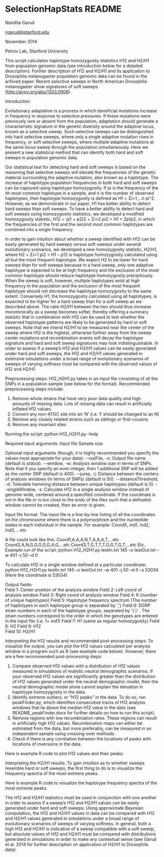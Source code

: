 SelectionHapStats README
=================

Nandita Garud

ngarud@stanford.edu

November 2014

Petrov Lab, Stanford University

This script calculates haplotype homozygosity statistics H12 and H2/H1 from population genomic data (see Introduction below for a detailed description). Further description of H12 and H2/H1 and its application to Drosophila melanogaster population genomic data can be found in the arXived paper: Recent selective sweeps in North American Drosophila melanogaster show signatures of soft sweeps (http://arxiv.org/abs/1303.0906). 

Introduction:

Evolutionary adaptation is a process in which beneficial mutations increase in frequency in response to selective pressures. If these mutations were previously rare or absent from the population, adaptation should generate a characteristic signature in the genetic diversity around the adaptive locus, known as a selective sweep. Such selective sweeps can be distinguished into hard selective sweeps, where only a single adaptive mutation rises in frequency, or soft selective sweeps, where multiple adaptive mutations at the same locus sweep through the population simultaneously. Here we present a new statistical method that can identify both hard and soft sweeps in population genomic data. 

Our statistical test for detecting hard and soft sweeps is based on the reasoning that selective sweeps will elevate the frequencies of the genetic material surrounding the adaptive mutation, also known as a haplotype. The increase of haplotype population frequencies in both hard and soft sweeps can be captured using haplotype homozygosity. If pi is the frequency of the ith most common haplotype in a sample, and n is the number of observed haplotypes, then haplotype homozygosity is defined as H1 = Σi=1,…n pi^2. However, as we demonstrate in our paper, H1 has better ability to detect hard sweeps than soft sweeps. To have a better ability to detect hard and soft sweeps using homozygosity statistics, we developed a modified homozygosity statistic, H12 = (p1 + p2)2 + Σi>2 pi2 = H1 + 2p1p2, in which the frequencies of the first and the second most common haplotypes are combined into a single frequency.

In order to gain intuition about whether a sweep identified with H12 can be easily generated by hard sweeps versus soft sweeps under several evolutionary scenarios, we developed a new homozygosity statistic, H2/H1, where H2 = Σi>1 pi2 = H1 – p12 is haplotype homozygosity calculated using all but the most frequent haplotype. We expect H2 to be lower for hard sweeps than for soft sweeps because in a hard sweep, only one adaptive haplotype is expected to be at high frequency and the exclusion of the most common haplotype should reduce haplotype homozygosity precipitously. When the sweep is soft, however, multiple haplotypes exist at high frequency in the population and the exclusion of the most frequent haplotype should not decrease the haplotype homozygosity to the same extent. Conversely H1, the homozygosity calculated using all haplotypes, is expected to be higher for a hard sweep than for a soft sweep as we described above. The ratio H2/H1 between the two should thus increase monotonically as a sweep becomes softer, thereby offering a summary statistic that in combination with H12 can be used to test whether the observed haplotype patterns are likely to be generated by hard or soft sweeps. Note that we intend H2/H1 to be measured near the center of the sweep where H12 is the highest, otherwise further away from the sweep center mutations and recombination events will decay the haplotype signature and hard and soft sweep signatures may look indistinguishable. In order to assess if a sweep’s H12 and H2/H1 values can be easily generated under hard and soft sweeps, the H12 and H2/H1 values generated in extensive simulations under a broad range of evolutionary scenarios of sweeps of varying softness must be compared with the observed values of H12 and H2/H1.

Preprocessing steps: 
H12_H2H1.py takes in an input file consisting of all the SNPs in a population sample (see below for the format). Recommended preprocessing steps include:
1.	Remove whole strains that have very poor data quality and high amounts of missing data. Lots of missing data can result in artificially inflated H12 values. 
2.	Convert any non-ATGC site into an ‘N’ (i.e. Y should be changed to an N)
3.	Remove any closely related strains such as siblings or first-cousins 
4.	Remove any invariant sites

Running the script:
python H12_H2H1.py –help 

Required input arguments:
Input file 
Sample size

Optional input arguments (though, it is highly recommended you specify the values most appropriate for your data):
--outFile, -o: Output file name (default is stdout).
--window, -w: Analysis window size in terms of SNPs. Note that if you specify an even integer, then 1 additional SNP will be added as the center SNP (default is 400).
--jump, -j: Distance between the centers of analysis windows (in terms of SNPs) (default is 50). 
--distanceThreshold, -d: Tolerable hamming distance between unique haplotypes  (default is 0).
--singleWindow, -s: Calculate H12 in a single analysis window instead of genome-wide, centered around a specified coordinate. If the coordinate is not in the file or is too close to the ends of the files such that a definable window cannot be created, then an error is given. 

Input file format:
The input file is a line-by-line listing of all the coordinates on the chromosome where there is a polymorphism and the nucleotide states in each individual in the sample. For example:
CoordX, ind1, ind2, ind3, .. etc

A file could look like this:
Coord1,A,A,A,N,T,A,A,A,T,…etc
Coord2,A,N,G,G,G,G,G,A,G,…etc
Coord3,T,G,T,T,T,G,G,T,G,T,…etc
Etc..
Example run of the script:
python H12_H2H1.py testIn.txt 145 –o testOut.txt –w 401 –j 50 –d 0 

To calculate H12 in a single window defined at a particular coordinate:
python H12_H2H1.py testIn.txt 145 –o testOut.txt –w 401 –j 50 –d 0 –s 53034
(Here the coordinate is 53034)

Output fields:  
Field 1: Center position of the analysis window
Field 2: Left coord of analysis window 
Field 3: Right coord of analysis window
Field 4: K (number of unique haplotypes) 
Field 5: Haplotype frequency spectrum (The number of haplotypes in each haplotype group is separated by ',')
Field 6: DGRP strain numbers in each of the haplotype groups, separated by '( )' . The strain numbers correspond to the order in which the genotypes are entered in the input file (i.e. 1= ind1)
Field 7: H1 (same as regular homozygosity) 
Field 8: H2 
Field 9: H12  
Field 10: H2/H1  

Interpreting the H12 results and recommended post-processing steps:
To visualize the output, you can plot the H12 values calculated per analysis window in a program such as R (see example code below). However, there are a few recommended post-processing steps:

1.	Compare observed H12 values with a distribution of H12 values measured in simulations of realistic neutral demographic scenarios. If your observed H12 values are significantly greater than the distribution of H12 values generated under the neutral demographic model, then the neutral demographic model alone cannot explain the elevation in haplotype homozygosity in the data. 
2.	Identify extreme outliers, or “H12 peaks” in the data. To do so, run peakFinder.py, which identifies consecutive tracts of H12 analysis windows that lie above the median H12 value in the data (see README_peakFinder.docx for further details on how to run this script). 
3.	Remove regions with low recombination rates. These regions can result in artificially high H12 values. Recombination maps can either be estimated from the data, but more preferably, can be measured in an independent sample using crossing-over methods. 
4.	Check if there is any correlation between the locations of peaks with locations of inversions in the data.

Here is example R code to plot H12 values and their peaks:

Interpreting the H2/H1 results:
To gain intuition as to whether sweeps resemble hard or soft sweeps, the first thing to do is to visualize the frequency spectra of the most extreme peaks. 

Here is example R code to visualize the haplotype frequency spectra of the most extreme peaks. 

The H12 and H2/H1 statistics must be used in conjunction with one another in order to assess if a sweep’s H12 and H2/H1 values can be easily generated under hard and soft sweeps. Using approximate Bayesian computation, the H12 and H2/H1 values in data can be compared with H12 and H2/H1 values generated in simulations under a broad range of evolutionary scenarios of sweeps of varying softness. In general, both a high H12 and H2/H1 is indicative of a sweep compatible with a soft sweep, but absolute values of H12 and H2/H1 must be compared with distributions generated in simulations in order to make any contextual sense (see Garud et al. 2014 for further description on application of H2/H1 to Drosophila data).
  
